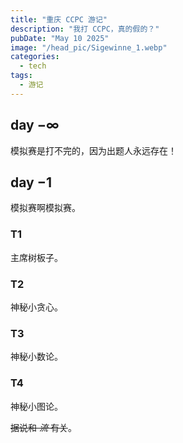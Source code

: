 ```yaml
---
title: "重庆 CCPC 游记"
description: "我打 CCPC，真的假的？"
pubDate: "May 10 2025"
image: "/head_pic/Sigewinne_1.webp"
categories:
  - tech
tags:
  - 游记
---
```


## day $-\infty$

模拟赛是打不完的，因为出题人永远存在！

## day $-1$

模拟赛啊模拟赛。

### T1

主席树板子。

### T2

神秘小贪心。

### T3

神秘小数论。

### T4

神秘小图论。

~~据说和 _流_ 有关~~。